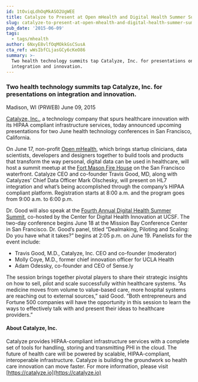 ```yaml
---
id: 1tOviqLdhOqMkASO2UgWEE
title: Catalyze to Present at Open mHealth and Digital Health Summer Summit
slug: catalyze-to-present-at-open-mhealth-and-digital-health-summer-summit
pub_date: '2015-06-09'
tags:
  - tags/mhealth
author: 6NxyE8vlfOqMOkkGsCSusA
cta_ref: wWsIbfCLjasGCy6cKeO86
summary: >-
  Two health technology summits tap Catalyze, Inc. for presentations on
  integration and innovation.
---
```

### Two health technology summits tap Catalyze, Inc. for presentations on integration and innovation.

Madison, WI (PRWEB) June 09, 2015

[Catalyze, Inc.](https://catalyze.io), a technology company that spurs healthcare innovation with its HIPAA compliant infrastructure services, today announced upcoming presentations for two June health technology conferences in San Francisco, California.

On June 17, non-profit [Open mHealth](http://www.openmhealth.org/), which brings startup clinicians, data scientists, developers and designers together to build tools and products that transform the way personal, digital data can be used in healthcare, will host a summit meetup at the [Fort Mason Fire House](http://www.fortmason.org/venuerental/firehouse) on the San Francisco waterfront. Catalyze CEO and co-founder Travis Good, MD, along with Catalyzes’ Chief Data Officer Mark Olschesky, will present on HL7 integration and what’s being accomplished through the company’s HIPAA compliant platform. Registration starts at 8:00 a.m. and the program goes from 9:00 a.m. to 6:00 p.m.

Dr. Good will also speak at the [Fourth Annual Digital Health Summer Summit](http://summersummit.digitalhealthsummit.com/2015-agenda/), co-hosted by the Center for Digital Health Innovation at UCSF. The two-day conference begins June 18 at the Mission Bay Conference Center in San Francisco. Dr. Good’s panel, titled “Dealmaking, Piloting and Scaling: Do you have what it takes?” begins at 2:05 p.m. on June 19. Panelists for the event include:

* Travis Good, M.D., Catalyze, Inc. CEO and co-founder (moderator)
* Molly Coye, M.D., former chief innovation officer for UCLA Health
* Adam Odessky, co-founder and CEO of Sense.ly

The session brings together pivotal players to share their strategic insights on how to sell, pilot and scale successfully within healthcare systems. “As medicine moves from volume to value-based care, more hospital systems are reaching out to external sources,” said Good. “Both entrepreneurs and Fortune 500 companies will have the opportunity in this session to learn the ways to effectively talk with and present their ideas to healthcare providers.”

#### About Catalyze, Inc.

Catalyze provides HIPAA-compliant infrastructure services with a complete set of tools for handling, storing and transmitting PHI in the cloud. The future of health care will be powered by scalable, HIPAA-compliant, interoperable infrastructure. Catalyze is building the groundwork so health care innovation can move faster. For more information, please visit [https://catalyze.io](https://catalyze.io)

  